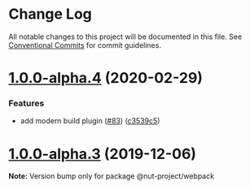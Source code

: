 # Change Log

All notable changes to this project will be documented in this file.
See [Conventional Commits](https://conventionalcommits.org) for commit guidelines.

# [1.0.0-alpha.4](https://github.com/nut-project/nut/tree/master/packages/webpack/compare/@nut-project/webpack@1.0.0-alpha.3...@nut-project/webpack@1.0.0-alpha.4) (2020-02-29)


### Features

* add modern build plugin ([#83](https://github.com/nut-project/nut/tree/master/packages/webpack/issues/83)) ([c3539c5](https://github.com/nut-project/nut/tree/master/packages/webpack/commit/c3539c533ba293a48b62d7255c49331975396e36))





# [1.0.0-alpha.3](https://github.com/nut-project/nut/tree/master/packages/webpack/compare/@nut-project/webpack@1.0.0-alpha.2...@nut-project/webpack@1.0.0-alpha.3) (2019-12-06)

**Note:** Version bump only for package @nut-project/webpack
